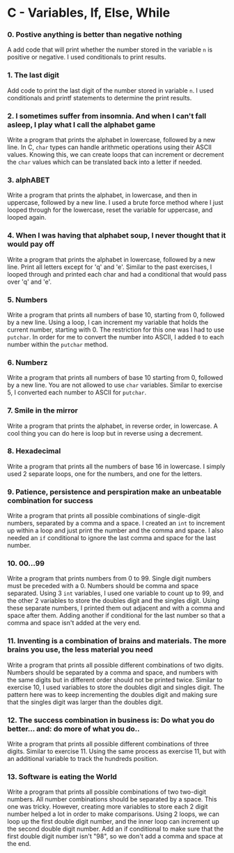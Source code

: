 # C - Variables, If, Else, While

### 0. Postive anything is better than negative nothing
A add code that will print whether the number stored in the variable `n` is positive or negative.
I used conditionals to print results.

### 1. The last digit
Add code to print the last digit of the number stored in variable `n`.
I used conditionals and printf statements to determine the print results.

### 2. I sometimes suffer from insomnia. And when I can't fall asleep, I play what I call the alphabet game
Write a program that prints the alphabet in lowercase, followed by a new line.
In C, `char` types can handle arithmetic operations using their ASCII values. Knowing this, we can create loops that can increment or decrement the `char` values which can be translated back into a letter if needed.

### 3. alphABET
Write a program that prints the alphabet, in lowercase, and then in uppercase, followed by a new line.
I used a brute force method where I just looped through for the lowercase, reset the variable for uppercase, and looped again.

### 4. When I was having that alphabet soup, I never thought that it would pay off
Write a program that prints the alphabet in lowercase, followed by a new line.
Print all letters except for 'q' and 'e'.
Similar to the past exercises, I looped through and printed each char and had a conditional that would pass over 'q' and 'e'.

### 5. Numbers
Write a program that prints all numbers of base 10, starting from 0, followed by a new line.
Using a loop, I can increment my variable that holds the current number, starting with 0. The restriction for this one was I had to use `putchar`. In order for me to convert the number into ASCII, I added `0` to each number within the `putchar` method.

### 6. Numberz
Write a program that prints all numbers of base 10 starting from 0, followed by a new line. You are not allowed to use `char` variables.
Similar to exercise 5, I converted each number to ASCII for `putchar`.

### 7. Smile in the mirror
Write a program that prints the alphabet, in reverse order, in lowercase.
A cool thing you can do here is loop but in reverse using a decrement.

### 8. Hexadecimal
Write a program that prints all the numbers of base 16 in lowercase.
I simply used 2 separate loops, one for the numbers, and one for the letters.

### 9. Patience, persistence and perspiration make an unbeatable combination for success
Write a program that prints all possible combinations of single-digit numbers, separated by a comma and a space. 
I created an `int` to increment up within a loop and just print the number and the comma and space. I also needed an `if` conditional to ignore the last comma and space for the last number.

### 10. 00...99
Write a program that prints numbers from 0 to 99. Single digit numbers must be preceded with a 0. Numbers should be comma and space separated.
Using 3 `int` variables, I used one variable to count up to 99, and the other 2 variables to store the doubles digit and the singles digit. Using these separate numbers, I printed them out adjacent and with a comma and space after them. Adding another if conditional for the last number so that a comma and space isn't added at the very end.

### 11. Inventing is a combination of brains and materials. The more brains you use, the less material you need
Write a program that prints all possible different combinations of two digits. Numbers should be separated by a comma and space, and numbers with the same digits but in different order should not be printed twice.
Similar to exercise 10, I used variables to store the doubles digit and singles digit. The pattern here was to keep incrementing the doubles digit and making sure that the singles digit was larger than the doubles digit.

### 12. The success combination in business is: Do what you do better... and: do more of what you do..
Write a program that prints all possible different combinations of three digits. Similar to exercise 11.
Using the same process as exercise 11, but with an additional variable to track the hundreds position.

### 13. Software is eating the World
Write a program that prints all possible combinations of two two-digit numbers. All number combinations should be separated by a space.
This one was tricky. However, creating more variables to store each 2 digit number helped a lot in order to make comparisons. Using 2 loops, we can loop up the first double digit number, and the inner loop can increment up the second double digit number. Add an if conditional to make sure that the first double digit number isn't "98", so we don't add a comma and space at the end.
